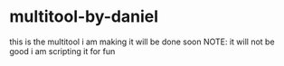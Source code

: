 # multitool-by-daniel
this is the multitool i am making it will be done soon
NOTE: it will not be good i am scripting it for fun

